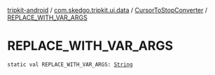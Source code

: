 [tripkit-android](../../index.md) / [com.skedgo.tripkit.ui.data](../index.md) / [CursorToStopConverter](index.md) / [REPLACE_WITH_VAR_ARGS](./-r-e-p-l-a-c-e_-w-i-t-h_-v-a-r_-a-r-g-s.md)

# REPLACE_WITH_VAR_ARGS

`static val REPLACE_WITH_VAR_ARGS: `[`String`](https://kotlinlang.org/api/latest/jvm/stdlib/kotlin/-string/index.html)